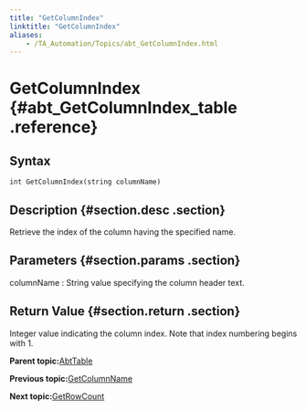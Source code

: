 ```yaml
--- 
title: "GetColumnIndex"
linktitle: "GetColumnIndex"
aliases: 
    - /TA_Automation/Topics/abt_GetColumnIndex.html
---
```

# GetColumnIndex {#abt_GetColumnIndex_table .reference}

## Syntax

`int GetColumnIndex(string columnName)`

## Description {#section.desc .section}

Retrieve the index of the column having the specified name.

## Parameters {#section.params .section}

columnName
:   String value specifying the column header text.

## Return Value {#section.return .section}

Integer value indicating the column index. Note that index numbering begins with 1.

**Parent topic:**[AbtTable](../../TA_Automation/Topics/abt_AbtTable.html)

**Previous topic:**[GetColumnName](../../TA_Automation/Topics/abt_GetColumnName_13.html)

**Next topic:**[GetRowCount](../../TA_Automation/Topics/abt_GetRowCount_13.html)

